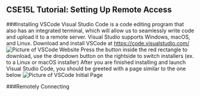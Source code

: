 ## CSE15L Tutorial: Setting Up Remote Access
###Installing VSCode
Visual Studio Code is a code editing program that also has an integrated terminal, which will allow us to seamlessly write code and upload it to a remote server. 
Visual Studio supports Windows, macOS, and Linux. 
Download and install VSCode at https://code.visualstudio.com/
![Picture of VSCode Website](/cbaeucsd.github.io/docs/assets/images/vsinstall.png)
Press the button inside the red rectangle to download, use the dropdown button on the rightside to switch installers (ex. to a Linux or macOS installer)
After you are finished installing and launch Visual Studio Code, you should be greeted with a page similar to the one below
![Picture of VSCode Initial Page](/cbaeucsd.github.io/docs/assets/images/vsstart.png)

###Remotely Connecting

